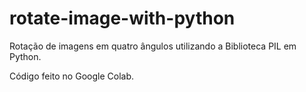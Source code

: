 # rotate-image-with-python
Rotação de imagens em quatro ângulos utilizando a Biblioteca PIL em Python.

Código feito no Google Colab.
